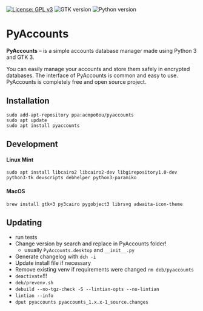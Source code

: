 [![License: GPL v3](https://img.shields.io/badge/License-GPLv3-blue.svg)](https://www.gnu.org/licenses/gpl-3.0)
![GTK version](https://img.shields.io/badge/gtk-v3.24+-success)
![Python version](https://img.shields.io/badge/python-v3.10-success)

# PyAccounts
**PyAccounts** – is a simple accounts database manager made using Python 3 and GTK 3.

You can easily manage your accounts and store them safely in encrypted databases.
The interface of PyAccounts is common and easy to use.
PyAccounts is completely free and open source project.

## Installation
```commandline
sudo add-apt-repository ppa:acmpo6ou/pyaccounts
sudo apt update
sudo apt install pyaccounts
```

## Development

#### Linux Mint
```commandline
sudo apt install libcairo2 libcairo2-dev libgirepository1.0-dev python3-tk devscripts debhelper python3-paramiko
```

#### MacOS
```commandline
brew install gtk+3 py3cairo pygobject3 librsvg adwaita-icon-theme
```

## Updating
- run tests
- Change version by search and replace in PyAccounts folder!
    - usually `PyAccounts.desktop` and `__init__.py`
- Generate changelog with `dch -i`
- Update install file if necessary
- Remove existing venv if requirements were changed `rm deb/pyaccounts`
- `deactivate`!!!
- `deb/prevenv.sh`
- `debuild --no-tgz-check -S --lintian-opts --no-lintian`
- `lintian --info`
- `dput pyaccounts pyaccounts_1.x.x-1_source.changes`
